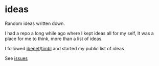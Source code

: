 # ideas
Random ideas written down.

I had a repo a long while ago where I kept ideas all for my self,
It was a place for me to think, more than a list of ideas.

I followed [jbenet](https://github.com/jbenet/random-ideas)/[timbl](http://www.w3.org/DesignIssues/) and started my public list of ideas

See [issues](https://github.com/nicola/ideas/issues)
